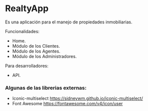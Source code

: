 # RealtyApp

Es una aplicación para el manejo de propiedades inmobiliarias.

Funcionalidades:
- Home.
- Módulo de los Clientes.
- Módulo de los Agentes.
- Módulo de los Administradores.

Para desarrolladores:
- API.

### Algunas de las librerias externas:
 - Iconic-multiselect https://sidneywm.github.io/iconic-multiselect/
 - Font Awesome https://fontawesome.com/v4/icon/user
